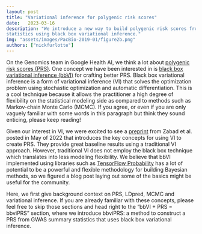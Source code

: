 ```yaml
---
layout: post
title: "Variational inference for polygenic risk scores"
date:   2023-03-16
description: "We introduce a new way to build polygenic risk scores from GWAS summary
statistics using black box variational inference."
img: "assets/images/PacBio-2019-01/figure2b.png"
authors: ["nickfurlotte"]
---
```


On the Genomics team in Google Health AI, we think a lot about [polygenic risk scores (PRS)](https://www.genome.gov/Health/Genomics-and-Medicine/Polygenic-risk-scores). One concept we have been interested in is [black box variational inference (bbVI)](https://arxiv.org/abs/1401.0118) for crafting better PRS. Black box variational inference is a form of variational inference (VI) that solves the optimization problem using stochastic optimization and automatic differentiation. This is a cool technique because it allows the practitioner a high degree of flexibility on the statistical modeling side as compared to methods such as Markov-chain Monte Carlo (MCMC). If you agree, or even if you are only vaguely familiar with some words in this paragraph but think they sound enticing, please keep reading!

Given our interest in VI, we were excited to see a [preprint](https://www.biorxiv.org/content/10.1101/2022.05.10.491396v2) from Zabad et al. posted in May of 2022 that introduces the key concepts for using VI to create PRS. They provide great baseline results using a traditional VI approach. However, traditional VI does not employ the black box technique which translates into less modeling flexibility. We believe that bbVI implemented using libraries such as [TensorFlow Probability](https://www.tensorflow.org/probability) has a lot of potential to be a powerful and flexible methodology for building Bayesian methods, so we figured a blog post laying out some of the basics might be useful for the community. 

Here, we first give background context on PRS, LDpred, MCMC and variational inference. If you are already familiar with these concepts, please feel free to skip those sections and head right to the “bbVI + PRS = bbviPRS” section, where we introduce bbviPRS: a method to construct a PRS from GWAS summary statistics that uses black box variational inference.


